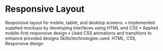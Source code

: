 # Responsive Layout 
Responsive layout for mobile, tablet, and desktop screens.
•	Implemented supplied mockups by developing interfaces using HTML and CSS
•	Applied mobile-first responsive design 
•	Used CSS animations and transitions to enhance provided designs
Skills/technologies used: HTML, CSS, Responsive design
